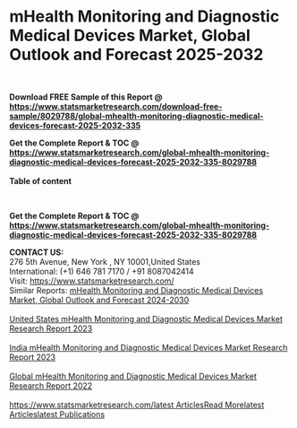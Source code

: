 <h1>mHealth Monitoring and Diagnostic Medical Devices Market, Global Outlook and Forecast 2025-2032</h1><br/><p><strong>Download FREE Sample of this Report @ <a href="https://www.statsmarketresearch.com/download-free-sample/8029788/global-mhealth-monitoring-diagnostic-medical-devices-forecast-2025-2032-335">https://www.statsmarketresearch.com/download-free-sample/8029788/global-mhealth-monitoring-diagnostic-medical-devices-forecast-2025-2032-335</a></strong></p><div><b>Get the Complete Report & TOC @ <a href="https://www.statsmarketresearch.com/global-mhealth-monitoring-diagnostic-medical-devices-forecast-2025-2032-335-8029788">https://www.statsmarketresearch.com/global-mhealth-monitoring-diagnostic-medical-devices-forecast-2025-2032-335-8029788</a></b></div><br><b>Table of content</b><p><br><div><b>Get the Complete Report & TOC @ <a href="https://www.statsmarketresearch.com/global-mhealth-monitoring-diagnostic-medical-devices-forecast-2025-2032-335-8029788">https://www.statsmarketresearch.com/global-mhealth-monitoring-diagnostic-medical-devices-forecast-2025-2032-335-8029788</a></b></div></p> <b>CONTACT US:</b><br>276 5th Avenue, New York , NY 10001,United States<br>International: (+1) 646 781 7170 / +91 8087042414<br>Visit: <a href="https://www.statsmarketresearch.com/">https://www.statsmarketresearch.com/</a><br>Similar Reports: <a href="https://www.statsmarketresearch.com/global-mhealth-monitoring-diagnostic-medical-devices-forecast-2025-2032-335-8029788">mHealth Monitoring and Diagnostic Medical Devices Market, Global Outlook and Forecast 2024-2030</a><br/><br/><a href="https://www.statsmarketresearch.com/global-mhealth-monitoring-diagnostic-medical-devices-forecast-2025-2032-335-8029788">United States mHealth Monitoring and Diagnostic Medical Devices Market Research Report 2023</a><br/><br/><a href="https://www.statsmarketresearch.com/global-mhealth-monitoring-diagnostic-medical-devices-forecast-2025-2032-335-8029788">India mHealth Monitoring and Diagnostic Medical Devices Market Research Report 2023</a><br/><br/><a href="https://www.statsmarketresearch.com/global-mhealth-monitoring-diagnostic-medical-devices-forecast-2025-2032-335-8029788">Global mHealth Monitoring and Diagnostic Medical Devices Market Research Report 2022</a><br/><br/><a href="https://gyeongbokgung.com">https://www.statsmarketresearch.com/</a><a href="https://hallyeomaritime.com">latest Articles</a><a href="https://jingwansa.com">Read More</a><a href=https://nguoiviet.jp/">latest Articles</a><a href="https://www.intelmarketresearch.com/">latest Publications</a>